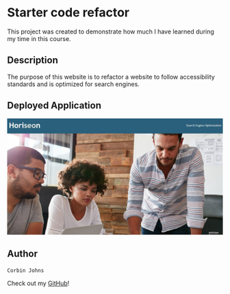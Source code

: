 # Starter code refactor
This project was created to demonstrate how much I have learned during my time in this course. 

## Description
The purpose of this website is to refactor a website to follow accessibility standards and is optimized for search engines.

## Deployed Application

[![Deployed App](./assets/images/Screenshot_1.jpg)](https://cxrstings.github.io/code-refactor/)

## Author

`Corbin Johns`

Check out my [GitHub](https://github.com/cxrstings)!